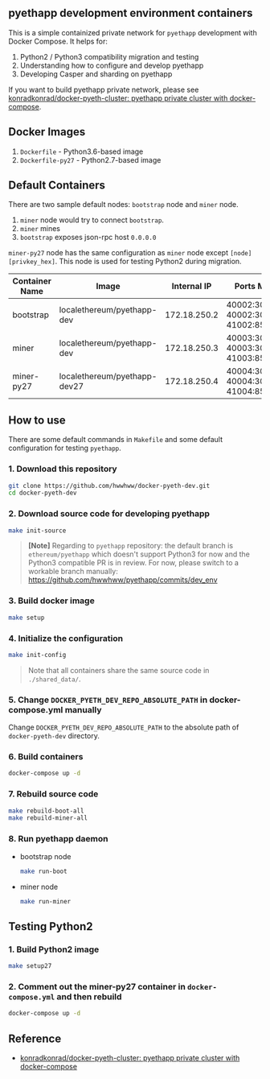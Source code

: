 ## pyethapp development environment containers

This is a simple containized private network for `pyethapp` development with Docker Compose. It helps for:

1. Python2 / Python3 compatibility migration and testing
2. Understanding how to configure and develop pyethapp
3. Developing Casper and sharding on pyethapp

If you want to build pyethapp private network, please see [konradkonrad/docker-pyeth-cluster: pyethapp private cluster with docker-compose](https://github.com/konradkonrad/docker-pyeth-cluster).

## Docker Images
1. `Dockerfile` - Python3.6-based image
2. `Dockerfile-py27` - Python2.7-based image

## Default Containers

There are two sample default nodes: `bootstrap` node and `miner` node.

1. `miner` node would try to connect `bootstrap`.
2. `miner` mines
3. `bootstrap` exposes json-rpc host `0.0.0.0`


`miner-py27` node has the same configuration as `miner` node except `[node][privkey_hex]`. This node is used for testing Python2 during migration.


| Container Name | Image                        | Internal IP  | Ports Mapping                            |
|----------------|------------------------------|--------------|------------------------------------------|
| bootstrap      | localethereum/pyethapp-dev   | 172.18.250.2 | 40002:30303, 40002:30303/udp, 41002:8545 |
| miner          | localethereum/pyethapp-dev   | 172.18.250.3 | 40003:30303, 40003:30303/udp, 41003:8545 |
| miner-py27     | localethereum/pyethapp-dev27 | 172.18.250.4 | 40004:30303, 40004:30303/udp, 41004:8545 |


## How to use

There are some default commands in `Makefile` and some default configuration for testing `pyethapp`.


### 1. Download this repository
```sh
git clone https://github.com/hwwhww/docker-pyeth-dev.git
cd docker-pyeth-dev
```

### 2. Download source code for developing pyethapp
```sh
make init-source
```

> **[Note]**
> Regarding to `pyethapp` repository: the default branch is `ethereum/pyethapp` which doesn't support Python3 for now and the Python3 compatible PR is in review.
> For now, please switch to a workable branch manually: https://github.com/hwwhww/pyethapp/commits/dev_env

### 3. Build docker image
```sh
make setup
```

### 4. Initialize the configuration
```sh
make init-config
```
> Note that all containers share the same source code in `./shared_data/`.

### 5. Change `DOCKER_PYETH_DEV_REPO_ABSOLUTE_PATH` in docker-compose.yml manually
Change `DOCKER_PYETH_DEV_REPO_ABSOLUTE_PATH` to the absolute path of `docker-pyeth-dev` directory.

### 6. Build containers
```sh
docker-compose up -d
```

### 7. Rebuild source code
```sh
make rebuild-boot-all
make rebuild-miner-all
```

### 8. Run pyethapp daemon
* bootstrap node

    ```sh
    make run-boot
    ```
* miner node

    ```sh
    make run-miner
    ```

## Testing Python2
### 1. Build Python2 image
```sh
make setup27
```

### 2. Comment out the miner-py27 container in `docker-compose.yml` and then rebuild
```sh
docker-compose up -d
```

## Reference
* [konradkonrad/docker-pyeth-cluster: pyethapp private cluster with docker-compose](https://github.com/konradkonrad/docker-pyeth-cluster)
